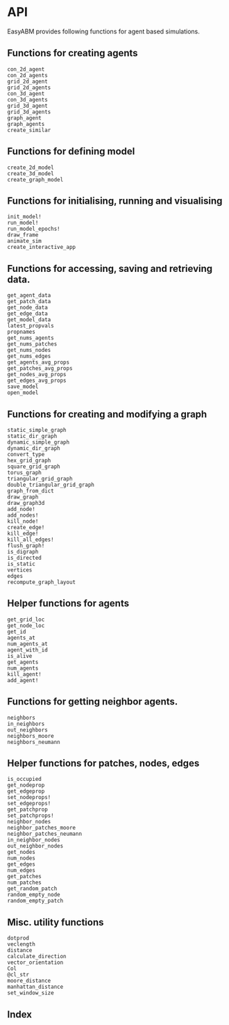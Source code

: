 
# API
EasyABM provides following functions for agent based simulations. 

## Functions for creating agents

```@docs
con_2d_agent
con_2d_agents
grid_2d_agent
grid_2d_agents
con_3d_agent
con_3d_agents
grid_3d_agent
grid_3d_agents
graph_agent
graph_agents
create_similar
```

## Functions for defining model

```@docs
create_2d_model
create_3d_model
create_graph_model
```

## Functions for initialising, running and visualising

```@docs
init_model!
run_model!
run_model_epochs!
draw_frame
animate_sim
create_interactive_app
```

## Functions for accessing, saving and retrieving data.

```@docs
get_agent_data 
get_patch_data 
get_node_data
get_edge_data 
get_model_data 
latest_propvals
propnames
get_nums_agents 
get_nums_patches
get_nums_nodes 
get_nums_edges
get_agents_avg_props
get_patches_avg_props
get_nodes_avg_props
get_edges_avg_props
save_model
open_model
```

## Functions for creating and modifying a graph

```@docs
static_simple_graph
static_dir_graph
dynamic_simple_graph
dynamic_dir_graph
convert_type
hex_grid_graph
square_grid_graph
torus_graph
triangular_grid_graph
double_triangular_grid_graph
graph_from_dict
draw_graph
draw_graph3d
add_node!
add_nodes!
kill_node!
create_edge! 
kill_edge!
kill_all_edges!
flush_graph!
is_digraph
is_directed
is_static
vertices
edges
recompute_graph_layout
```

## Helper functions for agents

```@docs
get_grid_loc
get_node_loc
get_id
agents_at
num_agents_at
agent_with_id
is_alive
get_agents 
num_agents 
kill_agent!
add_agent!
```

## Functions for getting neighbor agents.

```@docs
neighbors
in_neighbors
out_neighbors
neighbors_moore
neighbors_neumann
```

## Helper functions for patches, nodes, edges

```@docs
is_occupied
get_nodeprop
get_edgeprop
set_nodeprops!
set_edgeprops!
get_patchprop
set_patchprops!
neighbor_nodes
neighbor_patches_moore
neighbor_patches_neumann
in_neighbor_nodes
out_neighbor_nodes
get_nodes
num_nodes
get_edges
num_edges
get_patches
num_patches
get_random_patch
random_empty_node
random_empty_patch
```

## Misc. utility functions

```@docs
dotprod
veclength
distance
calculate_direction
vector_orientation
Col
@cl_str
moore_distance
manhattan_distance
set_window_size
```


## Index

```@index
```